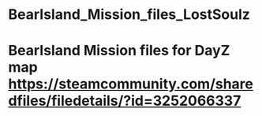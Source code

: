 # BearIsland_Mission_files_LostSoulz
 # BearIsland Mission files for DayZ map https://steamcommunity.com/sharedfiles/filedetails/?id=3252066337
